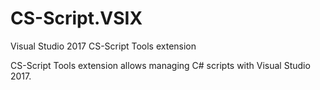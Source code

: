 # CS-Script.VSIX

Visual Studio 2017 CS-Script Tools extension

CS-Script Tools extension allows managing C# scripts with Visual Studio 2017.